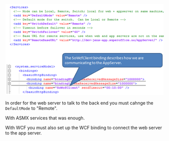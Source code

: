 <properties date="2016-06-24"
SortOrder="29"
/>

![](config-web-server.png)

In order for the web server to talk to the back end you must cahnge the `DefaultMode` to "Remote".

With ASMX services that was enough.

With WCF you must also set up the WCF binding to connect the web server to the app server.
